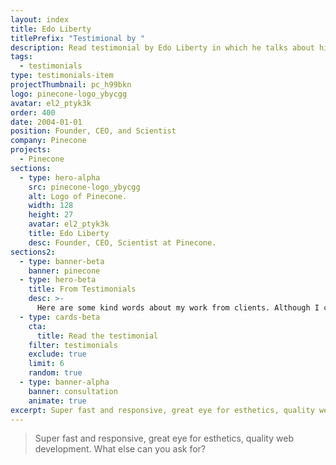 ```yaml
---
layout: index
title: Edo Liberty
titlePrefix: "Testimional by "
description: Read testimonial by Edo Liberty in which he talks about his positive experience in working with Silvestar Bistrović.
tags:
  - testimonials
type: testimonials-item
projectThumbnail: pc_h99bkn
logo: pinecone-logo_ybycgg
avatar: el2_ptyk3k
order: 400
date: 2004-01-01
position: Founder, CEO, and Scientist
company: Pinecone
projects:
  - Pinecone
sections:
  - type: hero-alpha
    src: pinecone-logo_ybycgg
    alt: Logo of Pinecone.
    width: 128
    height: 27
    avatar: el2_ptyk3k
    title: Edo Liberty
    desc: Founder, CEO, Scientist at Pinecone.
sections2:
  - type: banner-beta
    banner: pinecone
  - type: hero-beta
    title: From Testimonials
    desc: >-
      Here are some kind words about my work from clients. Although I collaborated with clients from more than 10 countries, most of them came from **The United States** and **Germany**.
  - type: cards-beta
    cta:
      title: Read the testimonial
    filter: testimonials
    exclude: true
    limit: 6
    random: true
  - type: banner-alpha
    banner: consultation
    animate: true
excerpt: Super fast and responsive, great eye for esthetics, quality web development...
---
```


> Super fast and responsive, great eye for esthetics, quality web development. What else can you ask for?
